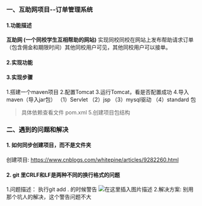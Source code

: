 ### 一、互助网项目--订单管理系统
#### 1.功能描述
**互助网 (一个同校学生互相帮助的网站)**
实现同校同校在网站上发布帮助请求订单
（包含佣金和期限时间）其他同校用户可见，其他同校用户可以接单。
#### 2.实现功能
#### 3.实现步骤
1.搭建一个maven项目
2.配置Tomcat
3.运行Tomcat，看是否配置成功
4.导入maven（导入jar包）
（1）Servlet
（2）jsp
（3）mysql驱动 
（4）standard 包
>具体依赖查看文件 pom.xml
5.创建项目包结构
### 二、遇到的问题和解决
#### 1. 如何同步创建项目，而不是文件夹
创建项目:
https://www.cnblogs.com/whitepine/articles/9282260.html
#### 2. git 里CRLF和LF是两种不同的换行格式的问题
1.问题描述：
执行git add . 的时候警告
![在这里插入图片描述](https://img-blog.csdnimg.cn/20200619193422913.png?x-oss-process=image/watermark,type_ZmFuZ3poZW5naGVpdGk,shadow_10,text_aHR0cHM6Ly9ibG9nLmNzZG4ubmV0L2phcnZhbjU=,size_16,color_FFFFFF,t_70)
2.解决方案:
别用那个坑人的解决，这个警告问题不大
